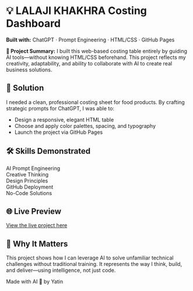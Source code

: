 <!DOCTYPE html>
<html lang="en">
<head>
  <meta charset="UTF-8" />
  <meta name="viewport" content="width=device-width, initial-scale=1.0"/>
  <title>AI-Powered Portfolio | LALAJI KHAKHRA</title>
  <link href="https://fonts.googleapis.com/css2?family=Inter:wght@400;600&display=swap" rel="stylesheet">


    
</head>
<body>

<div class="container">
  <h1>💡 LALAJI KHAKHRA Costing Dashboard</h1>
  <p><strong>Built with:</strong> ChatGPT · Prompt Engineering · HTML/CSS · GitHub Pages</p>

  <div class="highlight">
    <p><strong>🧠 Project Summary:</strong> I built this web-based costing table entirely by guiding AI tools—without knowing HTML/CSS beforehand. This project reflects my creativity, adaptability, and ability to collaborate with AI to create real business solutions.</p>
  </div>

  <h2>🚀 Solution</h2>
  <p>I needed a clean, professional costing sheet for food products. By crafting strategic prompts for ChatGPT, I was able to:</p>
  <ul>
    <li>Design a responsive, elegant HTML table</li>
    <li>Choose and apply color palettes, spacing, and typography</li>
    <li>Launch the project via GitHub Pages</li>
  </ul>

  <h2>🛠 Skills Demonstrated</h2>
  <div class="skills">
    <div class="tag">AI Prompt Engineering</div>
    <div class="tag">Creative Thinking</div>
    <div class="tag">Design Principles</div>
    <div class="tag">GitHub Deployment</div>
    <div class="tag">No-Code Solutions</div>
  </div>

  <h2>🌐 Live Preview</h2>
  <p><a href="https://yourusername.github.io/khakhra-costing/" class="link" target="_blank">View the live project here</a></p>

  <h2>📌 Why It Matters</h2>
  <p>This project shows how I can leverage AI to solve unfamiliar technical challenges without traditional training. It represents the way I think, build, and deliver—using intelligence, not just code.</p>

  <footer>
    Made with AI 💙 by Yatin
  </footer>
</div>

</body>
</html>
